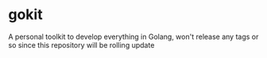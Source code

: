 # gokit

A personal toolkit to develop everything in Golang, won't release any tags or so since this repository will be rolling update
